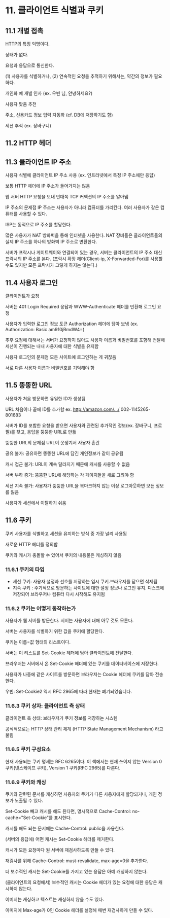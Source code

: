 # 11. 클라이언트 식별과 쿠키

## 11.1 개별 접촉

HTTP의 특징
익명이다.

상태가 없다.

요청과 응답으로 통신한다.

(1) 사용자를 식별하거나, (2) 연속적인 요청을 추적하기 위해서는, 약간의 정보가 필요하다.

개인화 예
개별 인사 (ex. 우빈 님, 안녕하세요?)

사용자 맞춤 추천

주소, 신용카드 정보 입력 자동화 (cf. DB에 저장하기도 함)

세션 추적 (ex. 장바구니)

## 11.2 HTTP 헤더

## 11.3 클라이언트 IP 주소

사용자 식별에 클라이언트 IP 주소 사용 (ex. 인트라넷에서 특정 IP 주소에만 응답)

보통 HTTP 헤더에 IP 주소가 들어가지는 않음

웹 서버 HTTP 요청을 보내 반대쪽 TCP 커넥션의 IP 주소를 알아냄

IP 주소의 문제점
IP 주소는 사용자가 아니라 컴퓨터를 가리킨다. 여러 사용자가 같은 컴퓨터를 사용할 수 있다.

ISP는 동적으로 IP 주소를 할당한다.

많은 사용자가 NAT 방화벽을 통해 인터넷을 사용한다. NAT 장비들은 클라이언트들의 실제 IP 주소를 하나의 방화벽 IP 주소로 변환한다.

서버가 프락시나 게이트웨이와 연결되어 있는 경우, 서버는 클라이언트의 IP 주소 대신 프락시의 IP 주소를 본다. (프락시 확장 헤더(Client-ip, X-Forwarded-For)를 사용할 수도 있지만 모든 프락시가 그렇게 하지는 않는다.)

## 11.4 사용자 로그인

클라이언트가 요청

서버는 401 Login Required 응답과 WWW-Authenticate 헤더를 반환해 로그인 요청

사용자가 입력한 로그인 정보 토큰 Authorization 헤더에 담아 보냄 (ex. Authorization: Basic am910jRmdW4=)

추후 요청에 대해서는 서버가 요청하지 않아도 사용자 이름과 비밀번호를 포함해 전달해 세션이 진행되는 내내 사용자에 대한 식별을 유지함

사용자 로그인의 문제점
모든 사이트에 로그인하는 게 귀찮음

서로 다른 사용자 이름과 비밀번호를 기억해야 함

## 11.5 뚱뚱한 URL

사용자가 처음 방문하면 유일한 ID가 생성됨

URL 처음이나 끝에 ID를 추가함 ex. http://amazon.com/.../
002-1145265-801683

서버가 ID를 포함한 요청을 받으면 사용자와 관련된 추가적인 정보(ex. 장바구니, 프로필)를 찾고, 응답을 뚱뚱한 URL로 만듦

뚱뚱한 URL의 문제점
URL이 못생겨서 사용자 혼란

공유 불가: 공유하면 뚱뚱한 URL에 담긴 개인정보가 같이 공유됨

캐시 접근 불가: URL이 계속 달라지기 때문에 캐시를 사용할 수 없음

서버 부하 증가: 뚱뚱한 URL에 해당하는 각 페이지들을 새로 그려야 함

세션 지속 불가: 사용자가 뚱뚱한 URL을 북마크하지 않는 이상 로그아웃하면 모든 정보를 잃음

사용자가 세션에서 이탈하기 쉬움

## 11.6 쿠키

쿠키
사용자를 식별하고 세션을 유지하는 방식 중 가장 널리 사용됨

새로운 HTTP 헤더를 정의함

쿠키와 캐시가 충돌할 수 있어서 쿠키의 내용물은 캐싱하지 않음

### 11.6.1 쿠키의 타입

- 세션 쿠키: 사용자 설정과 선호를 저장하는 임시 쿠키.브라우저를 닫으면 삭제됨
- 지속 쿠키 : 주기적으로 방문하는 사이트에 대한 설정 정보나 로그인 유지. 디스크에 저장되어 브라우저나 컴퓨터 다시 시작해도 유지됨

### 11.6.2 쿠키는 어떻게 동작하는가

사용자가 웹 서버를 방문한다. 서버는 사용자에 대해 아무 것도 모른다.

서버는 사용자를 식별하기 위한 값을 쿠키에 할당한다.

쿠키는 이름=값 형태의 리스트이다.

서버는 이 리스트를 Set-Cookie 헤더에 담아 클라이언트에 전달한다.

브라우저는 서버에서 온 Set-Cookie 헤더에 있는 쿠키를 데이터베이스에 저장한다.

사용자가 나중에 같은 사이트를 방문하면 브라우저는 Cookie 헤더에 쿠키를 담아 전송한다.

우빈: Set-Cookie2 역시 RFC 2965에 따라 현재는 폐기되었습니다.

### 11.6.3 쿠키 상자: 클라이언트 측 상태

클라이언트 측 상태: 브라우저가 쿠키 정보를 저장하는 시스템

공식적으로는 HTTP 상태 관리 체계 (HTTP State Management Mechanism) 라고 불림

### 11.6.5 쿠키 구성요소

현재 사용되는 쿠키 명세는 RFC 6265이다. 이 책에서는 현재 쓰이지 않는 Version 0 쿠키(넷스케이프 쿠키), Version 1 쿠키(RFC 2965)를 다룬다.

### 11.6.9 쿠키와 캐싱

쿠키와 관련된 문서를 캐싱하면 사용자의 쿠키가 다른 사용자에게 할당되거나, 개인 정보가 노출될 수 있다.

Set-Cookie 빼고 캐시를 해도 된다면, 명시적으로 Cache-Control: no-cache="Set-Cookie"를 표시한다.

캐시를 해도 되는 문서에는 Cache-Control: public을 사용한다.

(서버의 응답에) 어떤 캐시는 Set-Cookie 헤더를 제거한다.

캐시가 모든 요청마다 원 서버에 재검사하도록 만들 수 있다.

재검사를 위해 Cache-Control: must-revalidate, max-age=0을 추가한다.

더 보수적인 캐시는 Set-Cookie를 가지고 있는 응답은 아예 캐싱하지 않는다.

(클라이언트의 요청에서) 보수적인 캐시는 Cookie 헤더가 있는 요청에 대한 응답은 캐시하지 않는다.

이미지는 캐싱하고 텍스트는 캐싱하지 않을 수도 있다.

이미지에 Max-age가 0인 Cookie 헤더를 설정해 매번 재검사하게 만들 수 있다.
